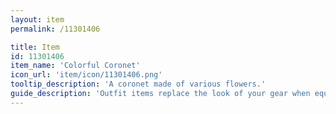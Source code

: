 ```yaml
---
layout: item
permalink: /11301406

title: Item
id: 11301406
item_name: 'Colorful Coronet'
icon_url: 'item/icon/11301406.png'
tooltip_description: 'A coronet made of various flowers.'
guide_description: 'Outfit items replace the look of your gear when equipped.'
---
```

